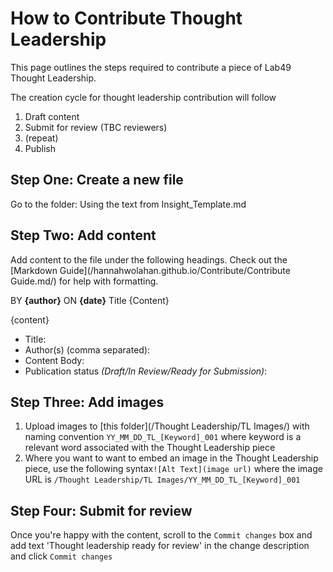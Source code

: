# How to Contribute Thought Leadership
This page outlines the steps required to contribute a piece of Lab49 Thought Leadership.

The creation cycle for thought leadership contribution will follow
1. Draft content
1. Submit for review (TBC reviewers)
1. (repeat)
1. Publish

## Step One: Create a new file
Go to the folder:
Using the text from Insight_Template.md

## Step Two: Add content
Add content to the file under the following headings. Check out the [Markdown Guide](/hannahwolahan.github.io/Contribute/Contribute Guide.md/) for help with formatting.


BY __{author}__
ON __{date}__
Title
{Content}

{content}
* Title:
* Author(s) (comma separated):
* Content Body:<br/>
* Publication status _(Draft/In Review/Ready for Submission)_:

## Step Three: Add images
1. Upload images to [this folder](/Thought Leadership/TL Images/) with naming convention `YY_MM_DD_TL_[Keyword]_001` where keyword is a relevant word associated with the Thought Leadership piece
1. Where you want to want to embed an image in the Thought Leadership piece, use the following syntax`![Alt Text](image url)` where the image URL is `/Thought Leadership/TL Images/YY_MM_DD_TL_[Keyword]_001`

## Step Four: Submit for review
Once you're happy with the content, scroll to the `Commit changes` box and add text 'Thought leadership ready for review' in the change description and click `Commit changes`
